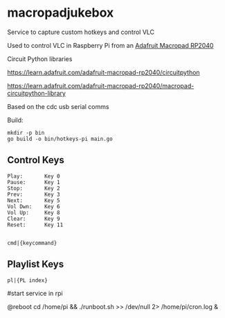 # macropadjukebox
Service to capture custom hotkeys and control VLC


Used to control VLC in Raspberry Pi from an [Adafruit Macropad RP2040](https://learn.adafruit.com/adafruit-macropad-rp2040/overview)


Circuit Python libraries

https://learn.adafruit.com/adafruit-macropad-rp2040/circuitpython

https://learn.adafruit.com/adafruit-macropad-rp2040/macropad-circuitpython-library



Based on the cdc usb serial comms

Build:
```
mkdir -p bin
go build -o bin/hotkeys-pi main.go
```

## Control Keys

```
Play: 		Key 0
Pause:		Key 1
Stop:		Key 2
Prev:		Key 3
Next:		Key 5
Vol Dwn:	Key 6
Vol Up:		Key 8
Clear:	    Key 9
Reset:	    Key 11


cmd|{keycommand}
```
## Playlist Keys
```
pl|{PL index}
```






#start service in rpi

@reboot cd /home/pi && ./runboot.sh >> /dev/null 2> /home/pi/cron.log &



